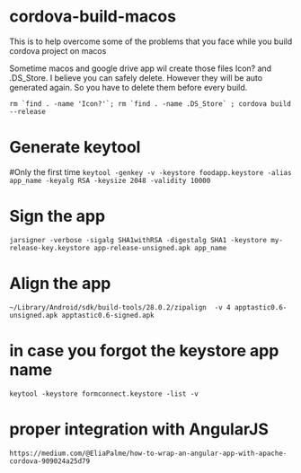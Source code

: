 # cordova-build-macos
This is to help overcome some of the problems that you face while you build cordova project on macos


Sometime macos and google drive app wil create those files Icon? and .DS_Store. I believe you can safely delete. However they will be auto generated again. So you have to delete them before every build. 

``rm `find . -name 'Icon?'`; rm `find . -name .DS_Store` ; cordova build --release``


# Generate keytool
#Only the first time
`keytool -genkey -v -keystore foodapp.keystore -alias app_name -keyalg RSA -keysize 2048 -validity 10000`


# Sign the app
`jarsigner -verbose -sigalg SHA1withRSA -digestalg SHA1 -keystore my-release-key.keystore app-release-unsigned.apk app_name`


# Align the app
`~/Library/Android/sdk/build-tools/28.0.2/zipalign  -v 4 apptastic0.6-unsigned.apk apptastic0.6-signed.apk`

# in case you forgot the keystore app name
`keytool -keystore formconnect.keystore -list -v`

# proper integration with AngularJS
``https://medium.com/@EliaPalme/how-to-wrap-an-angular-app-with-apache-cordova-909024a25d79``




